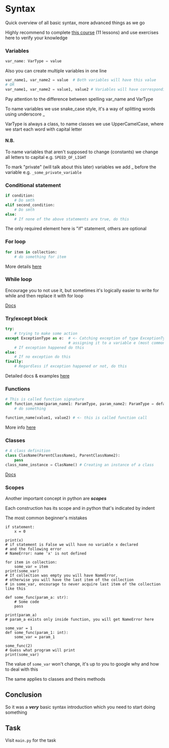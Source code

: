 # Syntax
Quick overview of all basic syntax, more advanced things as we go

Highly recommend to complete [this course](https://www.youtube.com/watch?v=Z1Yd7upQsXY&list=PLBZBJbE_rGRWeh5mIBhD-hhDwSEDxogDg) (11 lessons)
and use exercises here to verify your knowledge

### Variables
```python
var_name: VarType = value
```
Also you can create multiple variables in one line
```python
var_name1, var_name2 = value  # Both variables will have this value
# OR
var_name1, var_name2 = value1, value2 # Variables will have corresponding values
```

Pay attention to the difference between spelling var_name and VarType

To name variables we use snake_case style, it's a way of splitting words using underscore _

VarType is always a class, to name classes we use UpperCamelCase, where we start each word with capital letter

#### N.B.
To name variables that aren't supposed to change (constants) we change all letters to capital e.g. `SPEED_OF_LIGHT`

To mark "private" (will talk about this later) variables we add _ before the variable e.g. `_some_private_variable`

### Conditional statement
```python
if condition:
    # Do smth
elif second_condition:
    # Do smth
else:
    # If none of the above statements are true, do this
```
The only required element here is "if" statement, others are optional


### For loop
```python
for item in collection:
    # do something for item
```
More details [here](https://www.w3schools.com/python/python_for_loops.asp)

### While loop
Encourage you to not use it,
but sometimes it's logically easier to write for while
and then replace it with for loop

[Docs](https://www.w3schools.com/python/python_while_loops.asp)

### Try/except block
```python
try:
    # trying to make some action
except ExceptionType as e:  # <- Catching exception of type ExceptionType,
                            # assigning it to a variable e (most common name for excepiton variable)
    # If exception happened do this
else:
    # If no exception do this
finally:
    # Regardless if exception happened or not, do this
```
Detailed docs & examples [here](https://www.w3schools.com/python/python_try_except.asp)

### Functions
```python
# This is called function signature
def function_name(param_name1: ParamType, param_name2: ParamType = default_value) -> ReturnType:
    # do something

function_name(value1, value2) # <- this is called function call
```
More info [here](https://www.w3schools.com/python/python_functions.asp)

### Classes
```python
# A class definition
class ClasName(ParentClassName1, ParentClassName2):
    pass
class_name_instance = ClasName() # Creating an instance of a class
```
[Docs](https://www.w3schools.com/python/python_classes.asp)


### Scopes
Another important concept in python are **_scopes_**

Each construction has its scope and in python that's indicated by indent

The most common beginner's mistakes

```python3
if statement:
    x = 0

print(x)
# if statement is False we will have no variable x declared
# and the following error
# NameError: name 'x' is not defined
```
```python3
for item in collection:
    some_var = item
print(some_var)
# If collection was empty you will have NameError,
# otherwise you will have the last item of the collection
# in some_var, encourage to never acquire last item of the collection like this

```
```python3
def some_func(param_a: str):
    # Some code
    pass

print(param_a)
# param_a exists only inside function, you will get NameError here
```

```python3
some_var = 1
def some_func(param_1: int):
    some_var = param_1

some_func(2)
# Guess what program will print
print(some_var)
```
The value of `some_var` won't change, it's up to you to google why and how to deal with this

The same applies to classes and theirs methods

## Conclusion
So it was a **_very_** basic syntax introduction which you need to start doing something


## Task
Visit `main.py` for the task
